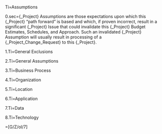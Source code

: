 Ti=Assumptions

0.sec={_Project} Assumptions are those expectations upon which this {_Project} “path forward” is based and which, if proven incorrect, result in a significant {_Project} Issue that could invalidate this {_Project} Budget Estimates, Schedules, and Approach. Such an invalidated {_Project} Assumption will usually result in processing of a {_Project_Change_Request} to this {_Project}.

1.Ti=General Exclusions

2.Ti=General Assumptions

3.Ti=Business Process

4.Ti=Organization

5.Ti=Location

6.Ti=Application

7.Ti=Data

8.Ti=Technology

=[G/Z/ol/7]
